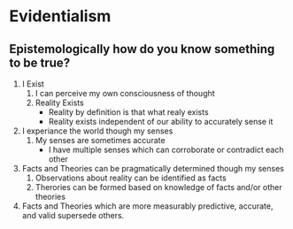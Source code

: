 # Evidentialism

## Epistemologically how do you know something to be true?

1. I Exist
    1. I can perceive my own consciousness of thought
    2. Reality Exists
        - Reality by definition is that what realy exists
        - Reality exists independent of our ability to accurately sense it
2. I experiance the world though my senses
    1. My senses are sometimes accurate
        - I have multiple senses which can corroborate or contradict each other
3. Facts and Theories can be pragmatically determined though my senses
    1. Observations about reality can be identified as facts
    2. Therories can be formed based on knowledge of facts and/or other theories
4. Facts and Theories which are more measurably predictive, accurate, and valid supersede others.

